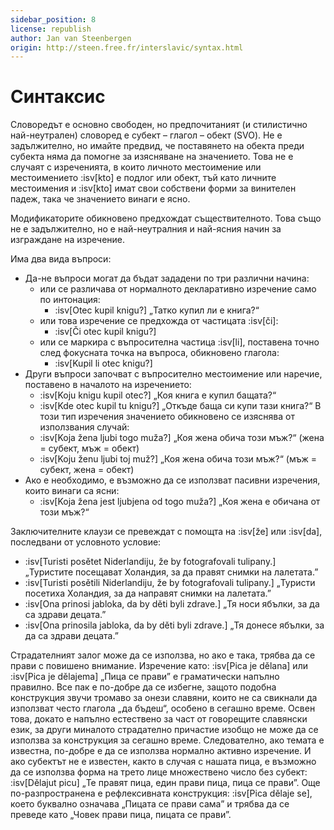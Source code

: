 ```yaml
---
sidebar_position: 8
license: republish
author: Jan van Steenbergen
origin: http://steen.free.fr/interslavic/syntax.html
---
```


# Синтаксис

Словоредът е основно свободен, но предпочитаният (и стилистично най-неутрален) словоред е субект – глагол – обект (SVO). Не е задължително, но имайте предвид, че поставянето на обекта преди субекта няма да помогне за изясняване на значението. Това не е случаят с изреченията, в които личното местоимение или местоимението :isv[kto] е подлог или обект, тъй като личните местоимения и :isv[kto] имат свои собствени форми за винителен падеж, така че значението винаги е ясно.

Модификаторите обикновено предхождат съществителното. Това също не е задължително, но е най-неутралния и най-ясния начин за изграждане на изречение.

Има два вида въпроси:

- Да-не въпроси могат да бъдат зададени по три различни начина:
  - или се различава от нормалното декларативно изречение само по интонация:
    - :isv[Otec kupil knigu?] „Татко купил ли е книга?“
  - или това изречение се предхожда от частицата :isv[či]:
    - :isv[Či otec kupil knigu?]
  - или се маркира с въпросителна частица :isv[li], поставена точно след фокусната точка на въпроса, обикновено глагола:
    - :isv[Kupil li otec knigu?]
- Други въпроси започват с въпросително местоимение или наречие, поставено в началото на изречението:
  - :isv[Koju knigu kupil otec?] „Коя книга е купил бащата?“
  - :isv[Kde otec kupil tu knigu?] „Откъде баща си купи тази книга?“
  В този тип изречения значението обикновено се изяснява от използвания случай:
  - :isv[Koja žena ljubi togo muža?] „Коя жена обича този мъж?“ (жена = субект, мъж = обект)
  - :isv[Koju ženu ljubi toj muž?] „Коя жена обича този мъж?“ (мъж = субект, жена = обект)
- Ако е необходимо, е възможно да се използват пасивни изречения, които винаги са ясни:
  - :isv[Koja žena jest ljubjena od togo muža?] „Коя жена е обичана от този мъж?“

Заключителните клаузи се превеждат с помощта на :isv[že] или :isv[da], последвани от условното условие:

- :isv[Turisti posětet Niderlandiju, že by fotografovali tulipany.] „Туристите посещават Холандия, за да правят снимки на лалетата.”
- :isv[Turisti posětili Niderlandiju, že by fotografovali tulipany.] „Туристи посетиха Холандия, за да направят снимки на лалетата.”
- :isv[Ona prinosi jabloka, da by děti byli zdrave.] „Тя носи ябълки, за да са здрави децата.”
- :isv[Ona prinosila jabloka, da by děti byli zdrave.] „Тя донесе ябълки, за да са здрави децата.”

Страдателният залог може да се използва, но ако е така, трябва да се прави с повишено внимание. Изречение като: :isv[Pica je dělana] или :isv[Pica je dělajema] „Пица се прави” е граматически напълно правилно. Все пак е по-добре да се избегне, защото подобна конструкция звучи тромаво за онези славяни, които не са свикнали да използват често глагола „да бъдеш“, особено в сегашно време. Освен това, докато е напълно естествено за част от говорещите славянски език, за други миналото страдателно причастие изобщо не може да се използва за конструкция за сегашно време. Следователно, ако темата е известна, по-добре е да се използва нормално активно изречение. И ако субектът не е известен, както в случая с нашата пица, е възможно да се използва форма на трето лице множествено число без субект: :isv[Dělajut picu] „Те правят пица, един прави пица, пица се прави”. Още по-разпространена е рефлексивната конструкция: :isv[Pica dělaje se], което буквално означава „Пицата се прави сама” и трябва да се преведе като „Човек прави пица, пицата се прави”.
